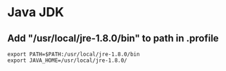 # Java JDK
## Add "/usr/local/jre-1.8.0/bin" to path in .profile
```
export PATH=$PATH:/usr/local/jre-1.8.0/bin
export JAVA_HOME=/usr/local/jre-1.8.0/
```
